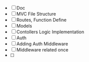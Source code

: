- [ ] Doc
- [ ] MVC File Structure
- [ ] Routes, Function Define
- [ ] Models
- [ ] Contollers Logic Implementation
- [ ] Auth
- [ ] Adding Auth Middleware
- [ ] Middleware related once
- [ ] 